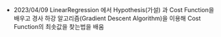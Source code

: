 * 2023/04/09 LinearRegression 에서 Hypothesis(가설) 과 Cost Function을 배우고
             경사 하강 알고리즘(Gradient Descent Algorithm)을 이용해 Cost Function의 최솟값을 찾는법을 배움
